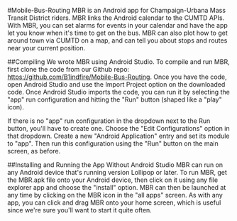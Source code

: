 #Mobile-Bus-Routing
MBR is an Android app for Champaign-Urbana Mass Transit District riders. MBR links the Android calendar to the CUMTD APIs.
With MBR, you can set alarms for events in your calendar and have the app let you know when it's time to get on the bus.
MBR can also plot how to get around town via CUMTD on a map, and can tell you about stops and routes near your current position.

##Compiling
We wrote MBR using Android Studio. To compile and run MBR, first clone the code from our Github repo: https://github.com/B1indfire/Mobile-Bus-Routing.
Once you have the code, open Android Studio and use the Import Project option on the downloaded code.
Once Android Studio imports the code, you can run it by selecting the "app" run configuration and hitting the "Run" button (shaped like a "play" icon).


If there is no "app" run configuration in the dropdown next to the Run button, you'll have to create one.
Choose the "Edit Configurations" option in that dropdown.
Create a new "Android Application" entry and set its module to "app".
Then run this configuration using the "Run" button on the main screen, as before.


##Installing and Running the App Without Android Studio
MBR can run on any Android device that's running version Lollipop or later.
To run MBR, get the MBR.apk file onto your Android device, then click on it using any file explorer app and choose the "install" option.
MBR can then be launched at any time by clicking on the MBR icon in the "all apps" screen.
As with any app, you can click and drag MBR onto your home screen, which is useful since we're sure you'll want to start it quite often.

